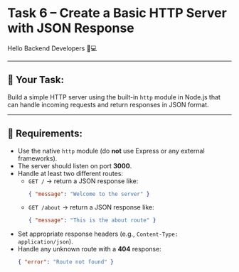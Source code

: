 # Task 6 – Create a Basic HTTP Server with JSON Response

Hello Backend Developers 👋💻

---

## 📌 Your Task:

Build a simple HTTP server using the built-in `http` module in Node.js that can handle incoming requests and return responses in JSON format.

---

## 📎 Requirements:

- Use the native `http` module (do **not** use Express or any external frameworks).
- The server should listen on port **3000**.
- Handle at least two different routes:
  - `GET /` → return a JSON response like:
    ```json
    { "message": "Welcome to the server" }
    ```
  - `GET /about` → return a JSON response like:
    ```json
    { "message": "This is the about route" }
    ```
- Set appropriate response headers (e.g., `Content-Type: application/json`).
- Handle any unknown route with a **404** response:
  ```json
  { "error": "Route not found" }
  ```
